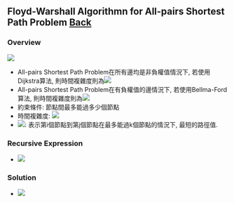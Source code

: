 ## Floyd-Warshall Algorithmn for All-pairs Shortest Path Problem	[Back](./../DP.md)

### Overview
<img src="./overview.png">

- All-pairs Shortest Path Problem在所有邊均是非負權值情況下, 若使用Dijkstra算法, 則時間複雜度則為<img src="./time.png">
- All-pairs Shortest Path Problem在有負權值的邊情況下, 若使用Bellma-Ford算法, 則時間複雜度則為<img src="./time1.png">
- 約束條件: 節點間最多能過多少個節點
- 時間複雜度: <img src="./on3.png">
- <img src="./ckij.png">: 表示第i個節點到第j個節點在最多能過k個節點的情況下, 最短的路徑值.

### Recursive Expression
- <img src="./recursive_expression.png">

### Solution
- <img src="./solution.png">
